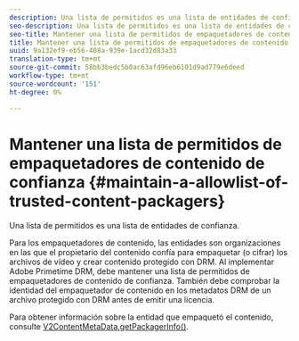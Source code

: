 ```yaml
---
description: Una lista de permitidos es una lista de entidades de confianza.
seo-description: Una lista de permitidos es una lista de entidades de confianza.
seo-title: Mantener una lista de permitidos de empaquetadores de contenido de confianza
title: Mantener una lista de permitidos de empaquetadores de contenido de confianza
uuid: 9a132ef9-eb56-408a-939e-1acd32d83a33
translation-type: tm+mt
source-git-commit: 58bb3bedc5b0ac63afd96eb6101d9ad779e6deed
workflow-type: tm+mt
source-wordcount: '151'
ht-degree: 0%

---
```



# Mantener una lista de permitidos de empaquetadores de contenido de confianza {#maintain-a-allowlist-of-trusted-content-packagers}

Una lista de permitidos es una lista de entidades de confianza.

Para los empaquetadores de contenido, las entidades son organizaciones en las que el propietario del contenido confía para empaquetar (o cifrar) los archivos de vídeo y crear contenido protegido con DRM. Al implementar Adobe Primetime DRM, debe mantener una lista de permitidos de empaquetadores de contenido de confianza. También debe comprobar la identidad del empaquetador de contenido en los metadatos DRM de un archivo protegido con DRM antes de emitir una licencia.

Para obtener información sobre la entidad que empaquetó el contenido, consulte [V2ContentMetaData.getPackagerInfo()](https://help.adobe.com/en_US/primetime/api/drm-apis/server/javadocs-flashaccess-pro/com/adobe/flashaccess/sdk/media/drm/keys/v2/V2ContentMetaData.html#getPackagerInfo()).
